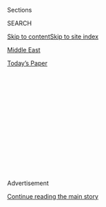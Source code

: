 <div id="app">

<div>

<div>

<div>

<div class="NYTAppHideMasthead css-1q2w90k e1suatyy0">

<div class="section css-ui9rw0 e1suatyy2">

<div class="css-eph4ug er09x8g0">

<div class="css-6n7j50">

</div>

<span class="css-1dv1kvn">Sections</span>

<div class="css-10488qs">

<span class="css-1dv1kvn">SEARCH</span>

</div>

[Skip to content](#site-content)[Skip to site index](#site-index)

</div>

<div id="masthead-section-label" class="css-1wr3we4 eaxe0e00">

[Middle
East](https://www.nytimes3xbfgragh.onion/section/world/middleeast)

</div>

<div class="css-10698na e1huz5gh0">

</div>

</div>

<div id="masthead-bar-one" class="section hasLinks css-15hmgas e1csuq9d3">

<div class="css-uqyvli e1csuq9d0">

</div>

<div class="css-1uqjmks e1csuq9d1">

</div>

<div class="css-9e9ivx">

[](https://myaccount.nytimes3xbfgragh.onion/auth/login?response_type=cookie&client_id=vi)

</div>

<div class="css-1bvtpon e1csuq9d2">

[Today’s
Paper](https://www.nytimes3xbfgragh.onion/section/todayspaper)

</div>

</div>

</div>

</div>

<div data-aria-hidden="false">

<div id="site-content" data-role="main">

<div>

<div class="css-1aor85t" style="opacity:0.000000001;z-index:-1;visibility:hidden">

<div class="css-1hqnpie">

<div class="css-epjblv">

<span class="css-17xtcya">[Middle
East](/section/world/middleeast)</span><span class="css-x15j1o">|</span><span class="css-fwqvlz">15
Years After an Assassination Rocked Lebanon, a Trial Ends on a Muted
Note</span>

</div>

<div class="css-k008qs">

<div class="css-1iwv8en">

<span class="css-18z7m18"></span>

<div>

</div>

</div>

<span class="css-1n6z4y">https://nyti.ms/321n8UT</span>

<div class="css-1705lsu">

<div class="css-4xjgmj">

<div class="css-4skfbu" data-role="toolbar" data-aria-label="Social Media Share buttons, Save button, and Comments Panel with current comment count" data-testid="share-tools">

  - 
  - 
  - 
  - 
    
    <div class="css-6n7j50">
    
    </div>

  - 

</div>

</div>

</div>

</div>

</div>

</div>

<div class="css-13pd83m">

</div>

<div id="top-wrapper" class="css-1sy8kpn">

<div id="top-slug" class="css-l9onyx">

Advertisement

</div>

[Continue reading the main
story](#after-top)

<div class="ad top-wrapper" style="text-align:center;height:100%;display:block;min-height:250px">

<div id="top" class="place-ad" data-position="top" data-size-key="top">

</div>

</div>

<div id="after-top">

</div>

</div>

<div>

<div id="sponsor-wrapper" class="css-1hyfx7x">

<div id="sponsor-slug" class="css-19vbshk">

Supported by

</div>

[Continue reading the main
story](#after-sponsor)

<div id="sponsor" class="ad sponsor-wrapper" style="text-align:center;height:100%;display:block">

</div>

<div id="after-sponsor">

</div>

</div>

<div class="css-186x18t">

</div>

<div class="css-1vkm6nb ehdk2mb0">

# 15 Years After an Assassination Rocked Lebanon, a Trial Ends on a Muted Note

</div>

After a long and involved investigation, a U.N.-backed tribunal emerged
with only a single conviction, of a minor Hezbollah figure, in the 2005
bombing that killed the former prime minister of Lebanon.

<div class="css-79elbk" data-testid="photoviewer-wrapper">

<div class="css-z3e15g" data-testid="photoviewer-wrapper-hidden">

</div>

<div class="css-1a48zt4 ehw59r15" data-testid="photoviewer-children">

![<span class="css-16f3y1r e13ogyst0" data-aria-hidden="true">Rafik
Hariri, the former prime minister of Lebanon, and 21 others were killed
in an attack in Beirut in
2005.</span><span class="css-cnj6d5 e1z0qqy90" itemprop="copyrightHolder"><span class="css-1ly73wi e1tej78p0">Credit...</span><span><span>Mohamed
Azakir/Reuters</span></span></span>](https://static01.graylady3jvrrxbe.onion/images/2020/08/18/world/18lebanon-tribunal/merlin_175808475_3133173f-d6b3-46e3-beb2-bbfd1bae20fd-articleLarge.jpg?quality=75&auto=webp&disable=upscale)

</div>

</div>

<div class="css-18e8msd">

<div class="css-vp77d3 epjyd6m0">

<div class="css-1baulvz">

By [<span class="css-1baulvz" itemprop="name">Marlise
Simons</span>](https://www.nytimes3xbfgragh.onion/by/marlise-simons) and
[<span class="css-1baulvz last-byline" itemprop="name">Ben
Hubbard</span>](https://www.nytimes3xbfgragh.onion/by/ben-hubbard)

</div>

</div>

  - 
    
    <div class="css-ld3wwf e16638kd2">
    
    Aug. 18,
    2020
    
    </div>

  - 
    
    <div class="css-4xjgmj">
    
    <div class="css-d8bdto" data-role="toolbar" data-aria-label="Social Media Share buttons, Save button, and Comments Panel with current comment count" data-testid="share-tools">
    
      - 
      - 
      - 
      - 
        
        <div class="css-6n7j50">
        
        </div>
    
      - 
    
    </div>
    
    </div>

</div>

</div>

<div class="section meteredContent css-1r7ky0e" name="articleBody" itemprop="articleBody">

<div class="css-1fanzo5 StoryBodyCompanionColumn">

<div class="css-53u6y8">

The case went to trial in a country far from the crime scene with none
of the accused in custody. It cost hundreds of millions of dollars to
prosecute and employed armies of investigators, researchers and lawyers.

But when the verdict on the most consequential political assassination
in Lebanon’s recent history arrived on Tuesday, it left the country
without a sense of closure and failed to answer even the most basic
question: [Who ordered the
killing](https://www.nytimes3xbfgragh.onion/2020/08/08/world/middleeast/hariri-assassination-trial-hague.html)?

For a huge suicide car bomb attack in Beirut in 2005 that rattled the
Middle East and killed former Prime Minister Rafik Hariri and 21 others,
a United Nations-backed tribunal in the Netherlands acquitted three
defendants for lack of evidence.

The fourth man, Salim Ayyash, was convicted of participating in a
conspiracy to carry out the bombing. But if he is ever apprehended, the
court will have to try him all over again since he was tried in
absentia.

</div>

</div>

<div class="css-1fanzo5 StoryBodyCompanionColumn">

<div class="css-53u6y8">

The long-awaited verdict from the Special Tribunal for Lebanon, which
was created in 2009 at the behest of the United Nations Security
Council, disappointed many Lebanese and others who had hoped that an
international inquiry would reveal — and punish — those responsible for
the crime and break the country’s long cycle of impunity for political
killings.

Although the court said that Syria and Hezbollah, the powerful Lebanese
militant group, had motives to “eliminate” Mr. Hariri, it said it lacked
direct evidence implicating them in the crime.

“It’s like in 9/11 if you name the hijackers and not bin Laden,” said
Nadim Houry, executive director of the [Arab Reform
Initiative](https://www.arab-reform.net/), a research center based in
Paris. “This was way above Ayyash’s pay grade.”

It is unlikely that Mr. Ayyash will ever be found, he said, and in any
case, he was “a cog in the system,” not the attack’s mastermind.

</div>

</div>

![<span class="css-16f3y1r e13ogyst0">A United Nations-backed tribunal
found one Lebanese man guilty in the 2005 bombing that killed Rafik
Hariri, the former prime minister of
Lebanon.</span><span class="css-cch8ym"><span class="css-1dv1kvn">Credit</span><span class="css-cnj6d5 e1z0qqy90" itemprop="copyrightHolder"><span class="css-1ly73wi e1tej78p0">Credit...</span><span>Pool
photo by Piroschka Van De
Wouw</span></span></span>](https://static01.graylady3jvrrxbe.onion/images/2020/08/18/world/18lebanon-tribunal3-sub/merlin_175848459_f55895ff-0107-459b-a7b1-dfbf237970a7-videoSixteenByNine3000.jpg)

<div class="css-1fanzo5 StoryBodyCompanionColumn">

<div class="css-53u6y8">

Mr. Hariri was a momentous figure in Lebanon’s politics, a charismatic
billionaire businessman with extensive relationships in the United
States, Europe and Saudi Arabia who used his wealth and connections to
jump-start growth in Lebanon after its disastrous 15-year civil war
ended in 1990.

</div>

</div>

<div class="css-1fanzo5 StoryBodyCompanionColumn">

<div class="css-53u6y8">

But his killing in 2005 ushered in a new, turbulent era in Lebanese
politics during which his Western- and Gulf-aligned political bloc
competed for power with rivals backed by Syria and Iran, including
Hezbollah, the powerful militant group and political party. A string of
assassinations of other prominent figures followed, with none of their
killers ever identified or punished.

Initially, many Lebanese hoped that the creation of the international
tribunal would provide a way for justice to be done. But the
investigation and hearings dragged on as the killing faded into the
past.

In recent months, protests over corruption and poor governance have
flared against the political elite, and the economy and currency have
all but collapsed. The country is also reeling from a massive explosion
in the Beirut port that killed more than 170 people and wounded 6,000.

Maha Yahya, the director of the Carnegie Middle East Center in Beirut,
said it felt as if the tribunal were “from a different era.”

The verdict came as Lebanon’s politicians are wrangling over the
possibility of an international investigation into the Beirut blast; its
limited convictions could undermine hopes that those responsible for the
explosion will be held accountable.

“After 15 years and a Special Tribunal for Lebanon with international
investigators and we end up with this?” Ms. Yahya asked. “How is anyone
ever going to be held accountable for the port explosion?”

</div>

</div>

<div class="css-79elbk" data-testid="photoviewer-wrapper">

<div class="css-z3e15g" data-testid="photoviewer-wrapper-hidden">

</div>

<div class="css-1a48zt4 ehw59r15" data-testid="photoviewer-children">

![<span class="css-16f3y1r e13ogyst0" data-aria-hidden="true">Emergency
personnel inspecting the scene after the car bombing that killed Mr.
Hariri and 21 other
people. </span><span class="css-cnj6d5 e1z0qqy90" itemprop="copyrightHolder"><span class="css-1ly73wi e1tej78p0">Credit...</span><span>Wael
Hamzeh/EPA</span></span>](https://static01.graylady3jvrrxbe.onion/images/2020/08/07/world/18lebanon-tribunal5/merlin_11564886_7e1d8c7a-6b00-4934-b08e-a4c64211446f-articleLarge.jpg?quality=75&auto=webp&disable=upscale)

</div>

</div>

<div class="css-1fanzo5 StoryBodyCompanionColumn">

<div class="css-53u6y8">

Saad Hariri, a son of the assassinated politician and himself a former
prime minister of Lebanon, attended Tuesday’s session and told reporters
after the verdict that he and his family accepted it.

Writing on Twitter, he called it a “historic moment" and “a message to
whoever carried out and planned this terrorist crime that the era of
using crime for politics without punishment and without a price has
ended.”

The court announced the verdicts after hourslong statements from its
judges summarizing the case and the arguments of the prosecution and
defense teams.

The court deemed the killing a politically motivated terrorist act and
described all four defendants — Mr. Ayyash, Hassan Habib Merhi, Hussein
Hassan Oneissi and Assad Hassan Sabra — as supporters of Hezbollah.

Months before he was killed, the elder Hariri had resigned as prime
minister in anger at Syria’s continuing interference in the country,
including the presence of Syrian troops.

The judges did not say who had planned the attack, but said it was “very
likely” that the final decision to kill him was made after a Feb. 2,
2005, meeting at which Mr. Hariri and other politicians had agreed to
call for the “immediate and total withdrawal of Syrian forces from
Lebanon.”

</div>

</div>

<div class="css-79elbk" data-testid="photoviewer-wrapper">

<div class="css-z3e15g" data-testid="photoviewer-wrapper-hidden">

</div>

<div class="css-1a48zt4 ehw59r15" data-testid="photoviewer-children">

<div class="css-1xdhyk6 erfvjey0">

<span class="css-1ly73wi e1tej78p0">Image</span>

<div class="css-zjzyr8">

<div data-testid="lazyimage-container" style="height:259.7111111111111px">

</div>

</div>

</div>

<span class="css-16f3y1r e13ogyst0" data-aria-hidden="true">A month afer
the assassination, protesters took to the streets of Beirut to denounce
Syria.</span><span class="css-cnj6d5 e1z0qqy90" itemprop="copyrightHolder"><span class="css-1ly73wi e1tej78p0">Credit...</span><span>Patrick
Baz/Agence France-Presse via Getty Images</span></span>

</div>

</div>

<div class="css-1fanzo5 StoryBodyCompanionColumn">

<div class="css-53u6y8">

After he was killed, general suspicion fell on Syria, which denied any
role. The brazen attack, which injured hundreds of people and left a
yawning crater near Beirut’s waterfront, brought more than a million
protesters into the streets, and the outcry, combined with international
pressure, forced Syria to withdraw its troops.

In reading a summary of their 2,600-page ruling, the judges said the
murder plan relied on a massive load of high-grade explosives, and was
intended to cause “fear and panic” that would resonate throughout
Lebanon and the region.

Hezbollah’s leader, Hassan Nasrallah, has repeatedly dismissed the
tribunal as a Western conspiracy and has threatened to go after any
followers who cooperated with it. The group did not immediately comment
on Tuesday’s verdicts, but Mr. Nasrallah said recently that it
considered the court’s finding irrelevant.

The key figure among the suspects, prosecutors said, was Mustafa Amine
Badreddinne, a veteran of Hezbollah’s special operations and close to
its top leaders. But the case against him ended when Mr. Badreddinne was
[killed in
Syria](https://www.nytimes3xbfgragh.onion/2016/05/14/world/middleeast/mustafa-badreddine-hezbollah.html)
in 2016.

To critics of the tribunal, the prosecution of a few low-level Hezbollah
operatives is a far cry from the findings of United Nations
investigators who were sent to Beirut soon after the assassination.

In a report, these investigators called the killing an elaborate
professional conspiracy that required “substantial logistical support,”
considerable financing and “military precision in its execution.”

</div>

</div>

<div class="css-1fanzo5 StoryBodyCompanionColumn">

<div class="css-53u6y8">

Detlev Mehlis, a German prosecutor who led a second inquiry, [ended a
six-month
investigation](https://www.nytimes3xbfgragh.onion/2005/12/14/international/middleeast/un-considers-widening-inquiry-into-lebanese-slaying.html)
in 2005 with a list of close to 20 suspects, including several senior
Lebanese and top Syrian officials.

Diplomats said at the time that Mr. Mehlis had reluctantly ended his
mission because he had been warned about two assassination plots against
him. At least two Lebanese police officers who assisted the tribunal’s
investigations have been
killed.

</div>

</div>

<div class="css-79elbk" data-testid="photoviewer-wrapper">

<div class="css-z3e15g" data-testid="photoviewer-wrapper-hidden">

</div>

<div class="css-1a48zt4 ehw59r15" data-testid="photoviewer-children">

<div class="css-1xdhyk6 erfvjey0">

<span class="css-1ly73wi e1tej78p0">Image</span>

<div class="css-zjzyr8">

<div data-testid="lazyimage-container" style="height:257.77777777777777px">

</div>

</div>

</div>

<span class="css-16f3y1r e13ogyst0" data-aria-hidden="true">Saad Hariri,
a son of the assassinated politician and himself a former prime minister
of Lebanon, leaving the court on Tuesday. Mr. Hariri told reporters that
he and his family had accepted the
verdict.</span><span class="css-cnj6d5 e1z0qqy90" itemprop="copyrightHolder"><span class="css-1ly73wi e1tej78p0">Credit...</span><span>Pierre
Crom/Getty Images</span></span>

</div>

</div>

<div class="css-1fanzo5 StoryBodyCompanionColumn">

<div class="css-53u6y8">

The prosecutors built their case largely on circumstantial evidence,
much of it extensive records of cellphones used as operatives covertly
tracked Mr. Hariri’s movements for weeks.

The court-appointed defense lawyers had all asked for acquittals, saying
there was no proof that their clients had used the cellphones in
question. Electronic records of hundreds of calls could reveal location,
date and time, the lawyers argued, but they did not confirm the identity
of the users.

The verdict was originally scheduled for Aug. 7, but was postponed after
the Beirut port explosion.

Questions have been raised about the cost of the court’s 400-strong
staff, including a roster of prosecutors and 11 full-time judges who
were involved in the case.

Half of its $60 million annual budget has been paid by Lebanon, with
help from Saudi Arabia, and half by voluntary contributions from Western
countries and Arab Gulf states. For many critics, this enormous expense
has not justified the symbolism of an absentee trial.

</div>

</div>

<div class="css-1fanzo5 StoryBodyCompanionColumn">

<div class="css-53u6y8">

Ehsan Fayed Al Nasser, whose husband Talal Nasser headed Mr. Hariri’s
security team and was killed in the blast, said by phone on Tuesday that
the tribunal had gathered evidence, identified suspects and sentenced
one man.

“I am hoping he’ll be arrested and lead us to the mastermind behind this
crime,” she said.

Hwaida Saad and Kareem Chehayeb contributed reporting.

</div>

</div>

<div>

</div>

</div>

<div>

</div>

<div>

</div>

<div>

</div>

<div>

<div id="bottom-wrapper" class="css-1ede5it">

<div id="bottom-slug" class="css-l9onyx">

Advertisement

</div>

[Continue reading the main
story](#after-bottom)

<div id="bottom" class="ad bottom-wrapper" style="text-align:center;height:100%;display:block;min-height:90px">

</div>

<div id="after-bottom">

</div>

</div>

</div>

</div>

</div>

## Site Index

<div>

</div>

## Site Information Navigation

  - [© <span>2020</span> <span>The New York Times
    Company</span>](https://help.nytimes3xbfgragh.onion/hc/en-us/articles/115014792127-Copyright-notice)

<!-- end list -->

  - [NYTCo](https://www.nytco.com/)
  - [Contact
    Us](https://help.nytimes3xbfgragh.onion/hc/en-us/articles/115015385887-Contact-Us)
  - [Work with us](https://www.nytco.com/careers/)
  - [Advertise](https://nytmediakit.com/)
  - [T Brand Studio](http://www.tbrandstudio.com/)
  - [Your Ad
    Choices](https://www.nytimes3xbfgragh.onion/privacy/cookie-policy#how-do-i-manage-trackers)
  - [Privacy](https://www.nytimes3xbfgragh.onion/privacy)
  - [Terms of
    Service](https://help.nytimes3xbfgragh.onion/hc/en-us/articles/115014893428-Terms-of-service)
  - [Terms of
    Sale](https://help.nytimes3xbfgragh.onion/hc/en-us/articles/115014893968-Terms-of-sale)
  - [Site
    Map](https://spiderbites.nytimes3xbfgragh.onion)
  - [Help](https://help.nytimes3xbfgragh.onion/hc/en-us)
  - [Subscriptions](https://www.nytimes3xbfgragh.onion/subscription?campaignId=37WXW)

</div>

</div>

</div>

</div>
